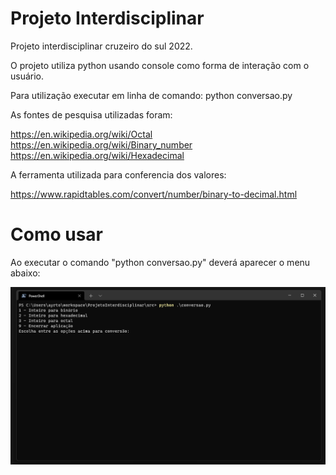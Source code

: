 # Projeto Interdisciplinar
Projeto interdisciplinar cruzeiro do sul 2022.


O projeto utiliza python usando console como forma de interação com o usuário.

Para utilização executar em linha de comando: python conversao.py

As fontes de pesquisa utilizadas foram:

https://en.wikipedia.org/wiki/Octal
https://en.wikipedia.org/wiki/Binary_number
https://en.wikipedia.org/wiki/Hexadecimal

A ferramenta utilizada para conferencia dos valores:

https://www.rapidtables.com/convert/number/binary-to-decimal.html


# Como usar

Ao executar o comando "python conversao.py" deverá aparecer o menu abaixo:

![Menu](./assets/Menu.png)